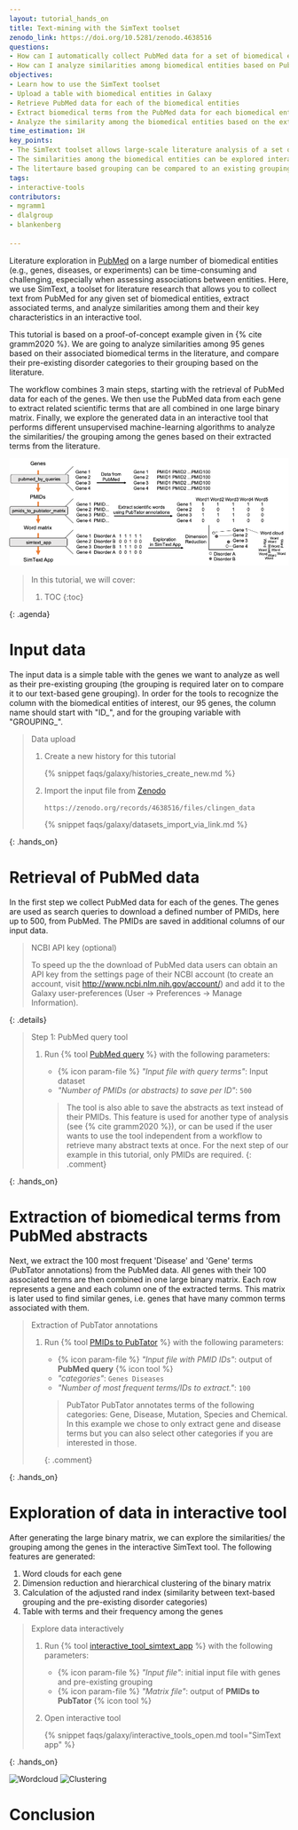 ```yaml
---
layout: tutorial_hands_on
title: Text-mining with the SimText toolset
zenodo_link: https://doi.org/10.5281/zenodo.4638516
questions:
- How can I automatically collect PubMed data for a set of biomedical entities such as genes?
- How can I analyze similarities among biomedical entities based on PubMed data on large-scale?
objectives:
- Learn how to use the SimText toolset
- Upload a table with biomedical entities in Galaxy
- Retrieve PubMed data for each of the biomedical entities
- Extract biomedical terms from the PubMed data for each biomedical entity
- Analyze the similarity among the biomedical entities based on the extracted data in an interactive app
time_estimation: 1H
key_points:
- The SimText toolset allows large-scale literature analysis of a set of biomedical entities such as genes or diseases
- The similarities among the biomedical entities can be explored interactively
- The litertaure based grouping can be compared to an existing grouping to discover similarities/ relationships hidden in the literature
tags:
- interactive-tools
contributors:
- mgramm1
- dlalgroup
- blankenberg

---
```



Literature exploration in [PubMed](https://pubmed.ncbi.nlm.nih.gov/) on a large number of biomedical entities (e.g., genes, diseases, or experiments) can be time-consuming and challenging, especially when assessing associations between entities. Here, we use SimText, a toolset for literature research that allows you to collect text from PubMed for any given set of biomedical entities, extract associated terms, and analyze similarities among them and their key characteristics in an interactive tool.

This tutorial is based on a proof-of-concept example given in {% cite gramm2020 %}. We are going to analyze similarities among 95 genes based on their associated biomedical terms in the literature, and compare their pre-existing disorder categories to their grouping based on the literature.

The workflow combines 3 main steps, starting with the retrieval of PubMed data for each of the genes. We then use the PubMed data from each gene to extract related scientific terms that are all combined in one large binary matrix. Finally, we explore the generated data in an interactive tool that performs different unsupervised machine-learning algorithms to analyze the similarities/ the grouping among the genes based on their extracted terms from the literature.

![Tutorial overview](images/simtext_overview_tutorial.png "Schematic presentation of the workflow.")

> <agenda-title></agenda-title>
>
> In this tutorial, we will cover:
>
> 1. TOC
> {:toc}
>
{: .agenda}

# Input data

The input data is a simple table with the genes we want to analyze as well as their pre-existing grouping (the grouping is required later on to compare it to our text-based gene grouping). In order for the tools to recognize the column with the biomedical entities of interest, our 95 genes, the column name should start with "ID_", and for the grouping variable with "GROUPING_".

> <hands-on-title>Data upload</hands-on-title>
>
> 1. Create a new history for this tutorial
>
>    {% snippet faqs/galaxy/histories_create_new.md %}
>
> 2. Import the input file from [Zenodo](https://zenodo.org/records/4638516)
>
>    ```
>    https://zenodo.org/records/4638516/files/clingen_data
>    ```
>
>    {% snippet faqs/galaxy/datasets_import_via_link.md %}
>
{: .hands_on}

# Retrieval of PubMed data

In the first step we collect PubMed data for each of the genes. The genes are used as search queries to download a defined number of PMIDs, here up to 500, from PubMed. The PMIDs are saved in additional columns of our input data.

> <details-title>NCBI API key (optional)</details-title>
>
> To speed up the the download of PubMed data users can obtain an API key from the settings page of their NCBI account (to create an account, visit http://www.ncbi.nlm.nih.gov/account/) and add it to the Galaxy user-preferences (User → Preferences → Manage Information).
>
{: .details}

> <hands-on-title>Step 1: PubMed query tool</hands-on-title>
>
> 1. Run {% tool [PubMed query](toolshed.g2.bx.psu.edu/repos/iuc/pubmed_by_queries/pubmed_by_queries/0.0.2) %} with the following parameters:
>    - {% icon param-file %} *"Input file with query terms"*: Input dataset
>    - *"Number of PMIDs (or abstracts) to save per ID"*: `500`
>
>    > <comment-title></comment-title>
>    >
>    > The tool is also able to save the abstracts as text instead of their PMIDs. This feature is used for another type of analysis (see {% cite gramm2020 %}), or can be used if the user wants to use the tool independent from a workflow to retrieve many abstract texts at once. For the next step of our example in this tutorial, only PMIDs are required.
>    {: .comment}
>
{: .hands_on}

# Extraction of biomedical terms from PubMed abstracts

Next, we extract the 100 most frequent 'Disease' and 'Gene' terms (PubTator annotations) from the PubMed data. All genes with their 100 associated terms are then combined in one large binary matrix. Each row represents a gene and each column one of the extracted terms. This matrix is later used to find similar genes, i.e. genes that have many common terms associated with them.

> <hands-on-title>Extraction of PubTator annotations</hands-on-title>
>
> 1. Run {% tool [PMIDs to PubTator](toolshed.g2.bx.psu.edu/repos/iuc/pmids_to_pubtator_matrix/pmids_to_pubtator_matrix/0.0.2) %} with the following parameters:
>    - {% icon param-file %} *"Input file with PMID IDs"*: output of **PubMed query** {% icon tool %}
>    - *"categories"*: `Genes Diseases`
>    - *"Number of most frequent terms/IDs to extract."*: `100`
>
>    > <comment-title>PubTator</comment-title>
>    > PubTator annotates terms of the following categories: Gene, Disease, Mutation, Species and Chemical.
>    > In this example we chose to only extract gene and disease terms but you can also select other categories if you are interested in those.
>    >
>    {: .comment}
>
{: .hands_on}


# Exploration of data in interactive tool

After generating the large binary matrix, we can explore the similarities/ the grouping among the genes in the interactive SimText tool.
The following features are generated:

1. Word clouds for each gene
2. Dimension reduction and hierarchical clustering of the binary matrix
3. Calculation of the adjusted rand index (similarity between text-based grouping and the pre-existing disorder categories)
4. Table with terms and their frequency among the genes

> <hands-on-title>Explore data interactively</hands-on-title>
>
> 1. Run {% tool [interactive_tool_simtext_app](interactive_tool_simtext_app) %} with the following parameters:
>    - {% icon param-file %} *"Input file"*: initial input file with genes and pre-existing grouping
>    - {% icon param-file %} *"Matrix file"*: output of **PMIDs to PubTator** {% icon tool %}
>
> 2. Open interactive tool
>
>    {% snippet faqs/galaxy/interactive_tools_open.md tool="SimText app" %}
>
{: .hands_on}

![Wordcloud](images/simtextapp_wordcloud.gif "Left: For all genes a wordcloud with their associated terms cen be generated. Right: In the dimension reduction plot the similarities among the genes can be explored. The colouring corresponds to the pre-existing disorder categories.")
![Clustering](images/simtextapp_clustering.gif "Hierarchical clustering of the matrix. Different clustering methods can be selected and the adjusted rand index be calculated.")

# Conclusion


